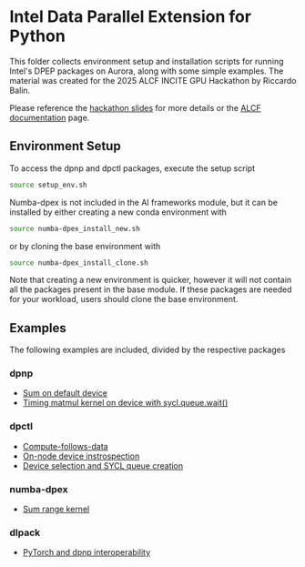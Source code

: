 # Intel Data Parallel Extension for Python

This folder collects environment setup and installation scripts for running Intel's DPEP packages on Aurora, along with some simple examples.
The material was created for the 2025 ALCF INCITE GPU Hackathon by Riccardo Balin.

Please reference the [hackathon slides](ALCF-Hackathon2025-DPEP.pdf) for more details or the [ALCF documentation](https://docs.alcf.anl.gov/aurora/data-science/python/#intels-data-parallel-extensions-for-python-dpep) page. 

## Environment Setup

To access the dpnp and dpctl packages, execute the setup script
```bash
source setup_env.sh
```

Numba-dpex is not included in the AI frameworks module, but it can be installed by either creating a new conda environment with 
```bash
source numba-dpex_install_new.sh
```

or by cloning the base environment with
```bash
source numba-dpex_install_clone.sh
``` 

Note that creating a new environment is quicker, however it will not contain all the packages present in the base module. If these packages are needed for your workload, users should clone the base environment.

## Examples

The following examples are included, divided by the respective packages

### dpnp
* [Sum on default device](examples/dpnp_sum.py)
* [Timing matmul kernel on device with sycl.queue.wait()](examples/dpnp_matmul.py)

### dpctl
* [Compute-follows-data](examples/compute_follows_data.py)
* [On-node device instrospection](examples/dpctl_device_introspection.py)
* [Device selection and SYCL queue creation](examples/dpctl_device_selection.py)

### numba-dpex
* [Sum range kernel](examples/dpex_sum.py)

### dlpack
* [PyTorch and dpnp interoperability](examples/dlpack_example.py)
 
